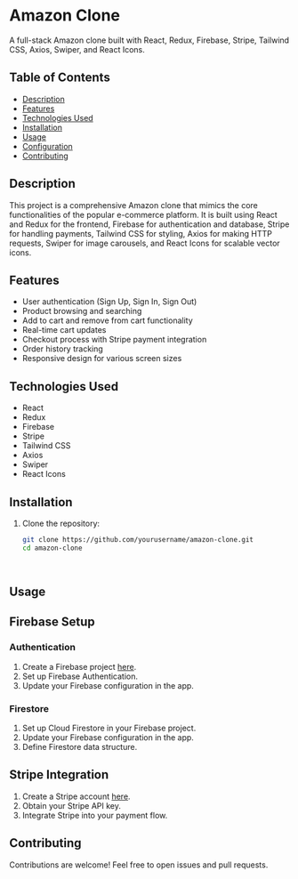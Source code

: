 # Amazon Clone

A full-stack Amazon clone built with React, Redux, Firebase, Stripe, Tailwind CSS, Axios, Swiper, and React Icons.

## Table of Contents
- [Description](#description)
- [Features](#features)
- [Technologies Used](#technologies-used)
- [Installation](#installation)
- [Usage](#usage)
- [Configuration](#configuration)
- [Contributing](#contributing)


## Description
This project is a comprehensive Amazon clone that mimics the core functionalities of the popular e-commerce platform. It is built using React and Redux for the frontend, 
Firebase for authentication and database, Stripe for handling payments, Tailwind CSS for styling, Axios for making HTTP requests, Swiper for image carousels, and React Icons for scalable vector icons.

## Features
- User authentication (Sign Up, Sign In, Sign Out)
- Product browsing and searching
- Add to cart and remove from cart functionality
- Real-time cart updates
- Checkout process with Stripe payment integration
- Order history tracking
- Responsive design for various screen sizes

## Technologies Used
- React
- Redux
- Firebase
- Stripe
- Tailwind CSS
- Axios
- Swiper
- React Icons

## Installation
1. Clone the repository:
   ```bash
   git clone https://github.com/yourusername/amazon-clone.git
   cd amazon-clone

 
## Usage

## Firebase Setup
### Authentication

1. Create a Firebase project [here](https://console.firebase.google.com/).
2. Set up Firebase Authentication.
3. Update your Firebase configuration in the app.

### Firestore

1. Set up Cloud Firestore in your Firebase project.
2. Update your Firebase configuration in the app.
3. Define Firestore data structure.

## Stripe Integration

1. Create a Stripe account [here](https://stripe.com/).
2. Obtain your Stripe API key.
3. Integrate Stripe into your payment flow.

## Contributing
Contributions are welcome! Feel free to open issues and pull requests.
